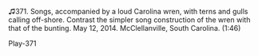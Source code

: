♫371. Songs, accompanied by a loud Carolina wren, with terns and gulls
calling off-shore. Contrast the simpler song construction of the wren
with that of the bunting. May 12, 2014. McClellanville, South Carolina.
(1:46)

Play-371
